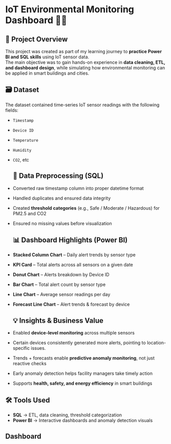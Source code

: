 # IoT Environmental Monitoring Dashboard 🌆📶

## 📌 Project Overview
This project was created as part of my learning journey to **practice Power BI and SQL skills** using IoT sensor data.  
The main objective was to gain hands-on experience in **data cleaning, ETL, and dashboard design**, while simulating how environmental monitoring can be applied in smart buildings and cities.  

## 🗃️ Dataset
The dataset contained time-series IoT sensor readings with the following fields:

- `Timestamp`
- `Device ID`
- `Temperature`
- `Humidity`
- `CO2`, etc

  ## 🔧 Data Preprocessing (SQL)
- Converted raw timestamp column into proper datetime format  
- Handled duplicates and ensured data integrity  
- Created **threshold categories** (e.g., Safe / Moderate / Hazardous) for PM2.5 and CO2  
- Ensured no missing values before visualization

  ## 📊 Dashboard Highlights (Power BI)
- **Stacked Column Chart** – Daily alert trends by sensor type
- **KPI Card** – Total alerts across all sensors on a given date
- **Donut Chart** – Alerts breakdown by Device ID
- **Bar Chart** – Total alert count by sensor type
- **Line Chart** – Average sensor readings per day
- **Forecast Line Chart** – Alert trends & forecast by device

  ## 💡 Insights & Business Value
- Enabled **device-level monitoring** across multiple sensors
- Certain devices consistently generated more alerts, pointing to location-specific issues.
-  Trends + forecasts enable **predictive anomaly monitoring**, not just reactive checks  
- Early anomaly detection helps facility managers take timely action  
- Supports **health, safety, and energy efficiency** in smart buildings 

## 🛠️ Tools Used
- **SQL** → ETL, data cleaning, threshold categorization  
- **Power BI** → Interactive dashboards and anomaly detection visuals  

## Dashboard

